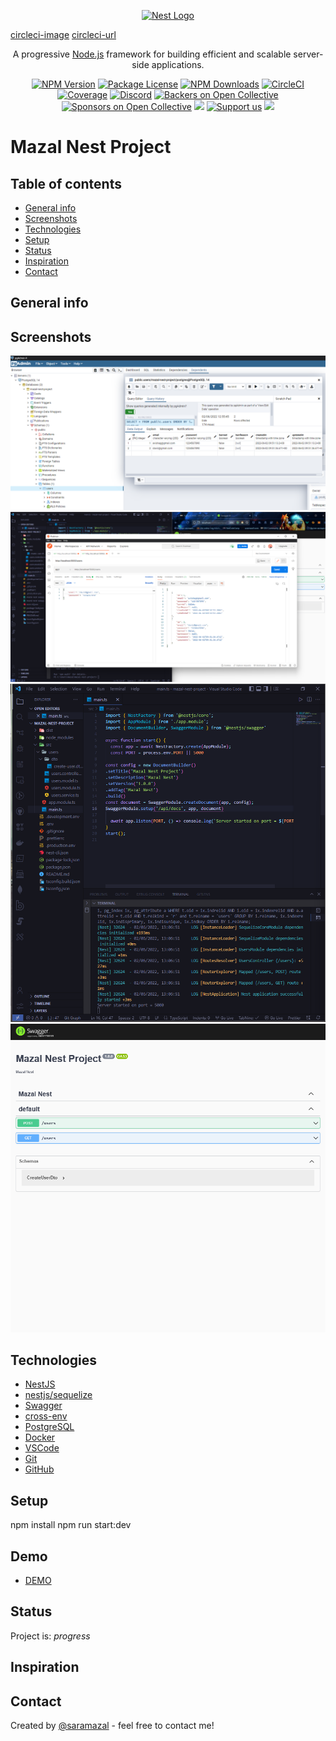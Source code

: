 <p align="center">
  <a href="http://nestjs.com/" target="blank"><img src="https://nestjs.com/img/logo-small.svg" width="200" alt="Nest Logo" /></a>
</p>

[circleci-image](https://img.shields.io/circleci/build/github/nestjs/nest/master?token=abc123def456)
[circleci-url](https://circleci.com/gh/nestjs/nest)

  <p align="center">A progressive <a href="http://nodejs.org" target="_blank">Node.js</a> framework for building efficient and scalable server-side applications.</p>
    <p align="center">
<a href="https://www.npmjs.com/~nestjscore" target="_blank"><img src="https://img.shields.io/npm/v/@nestjs/core.svg" alt="NPM Version" /></a>
<a href="https://www.npmjs.com/~nestjscore" target="_blank"><img src="https://img.shields.io/npm/l/@nestjs/core.svg" alt="Package License" /></a>
<a href="https://www.npmjs.com/~nestjscore" target="_blank"><img src="https://img.shields.io/npm/dm/@nestjs/common.svg" alt="NPM Downloads" /></a>
<a href="https://circleci.com/gh/nestjs/nest" target="_blank"><img src="https://img.shields.io/circleci/build/github/nestjs/nest/master" alt="CircleCI" /></a>
<a href="https://coveralls.io/github/nestjs/nest?branch=master" target="_blank"><img src="https://coveralls.io/repos/github/nestjs/nest/badge.svg?branch=master#9" alt="Coverage" /></a>
<a href="https://discord.gg/G7Qnnhy" target="_blank"><img src="https://img.shields.io/badge/discord-online-brightgreen.svg" alt="Discord"/></a>
<a href="https://opencollective.com/nest#backer" target="_blank"><img src="https://opencollective.com/nest/backers/badge.svg" alt="Backers on Open Collective" /></a>
<a href="https://opencollective.com/nest#sponsor" target="_blank"><img src="https://opencollective.com/nest/sponsors/badge.svg" alt="Sponsors on Open Collective" /></a>
  <a href="https://paypal.me/kamilmysliwiec" target="_blank"><img src="https://img.shields.io/badge/Donate-PayPal-ff3f59.svg"/></a>
    <a href="https://opencollective.com/nest#sponsor"  target="_blank"><img src="https://img.shields.io/badge/Support%20us-Open%20Collective-41B883.svg" alt="Support us"></a>
  <a href="https://twitter.com/nestframework" target="_blank"><img src="https://img.shields.io/twitter/follow/nestframework.svg?style=social&label=Follow"></a>
</p>
  <!--[![Backers on Open Collective](https://opencollective.com/nest/backers/badge.svg)](https://opencollective.com/nest#backer)
  [![Sponsors on Open Collective](https://opencollective.com/nest/sponsors/badge.svg)](https://opencollective.com/nest#sponsor)-->

# Mazal Nest Project

## Table of contents
* [General info](#general-info)
* [Screenshots](#screenshots)
* [Technologies](#technologies)
* [Setup](#setup)
* [Status](#status)
* [Inspiration](#inspiration)
* [Contact](#contact)

## General info

## Screenshots
![PostgreSQL](https://github.com/saramazal/mazal-nest-project/blob/main/images/mazal-nest-postgres.png)
![Postman](https://github.com/saramazal/mazal-nest-project/blob/main/images/mazal-nest-postman.png)
![Swagger](https://github.com/saramazal/mazal-nest-project/blob/main/images/mazal-nest-swagger1.png)
![Swagger](https://github.com/saramazal/mazal-nest-project/blob/main/images/mazal-nest-swagger.png)

## Technologies
* [NestJS]()
* [nestjs/sequelize]()
* [Swagger]()
* [cross-env]()
* [PostgreSQL]()
* [Docker]()
* [VSCode](https://code.visualstudio.com/)
* [Git](https://git-scm.com/)
* [GitHub](https://github.com/)




## Setup
npm install
npm run start:dev

## Demo
* [DEMO]()



## Status
Project is:  _progress_

## Inspiration
 []()


## Contact 
Created by [@saramazal](https://discord.gg/qDeWBEGejq) - feel free to contact me!

